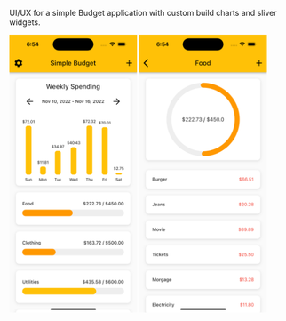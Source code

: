 <p>UI/UX for a simple Budget application with custom build charts and sliver widgets.</p>

<p>
<img src="https://github.com/WahibAbdul/flutter-budget-app/blob/main/screenshots/Simulator%20Screen%20Shot%20-%20iPhone%2014%20Pro%20-%202023-03-08%20at%2018.54.00.png" alt="Screenshot 1" width="230" height="500">
<img src="https://github.com/WahibAbdul/flutter-budget-app/blob/main/screenshots/Simulator%20Screen%20Shot%20-%20iPhone%2014%20Pro%20-%202023-03-08%20at%2018.54.03.png" alt="Screenshot 2" width="230" height="500">
</p>



